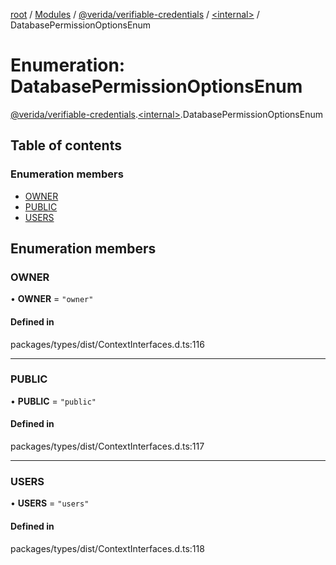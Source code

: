 [root](../README.md) / [Modules](../modules.md) / [@verida/verifiable-credentials](../modules/verida_verifiable_credentials.md) / [<internal\>](../modules/verida_verifiable_credentials._internal_.md) / DatabasePermissionOptionsEnum

# Enumeration: DatabasePermissionOptionsEnum

[@verida/verifiable-credentials](../modules/verida_verifiable_credentials.md).[<internal\>](../modules/verida_verifiable_credentials._internal_.md).DatabasePermissionOptionsEnum

## Table of contents

### Enumeration members

- [OWNER](verida_verifiable_credentials._internal_.DatabasePermissionOptionsEnum.md#owner)
- [PUBLIC](verida_verifiable_credentials._internal_.DatabasePermissionOptionsEnum.md#public)
- [USERS](verida_verifiable_credentials._internal_.DatabasePermissionOptionsEnum.md#users)

## Enumeration members

### OWNER

• **OWNER** = `"owner"`

#### Defined in

packages/types/dist/ContextInterfaces.d.ts:116

___

### PUBLIC

• **PUBLIC** = `"public"`

#### Defined in

packages/types/dist/ContextInterfaces.d.ts:117

___

### USERS

• **USERS** = `"users"`

#### Defined in

packages/types/dist/ContextInterfaces.d.ts:118
